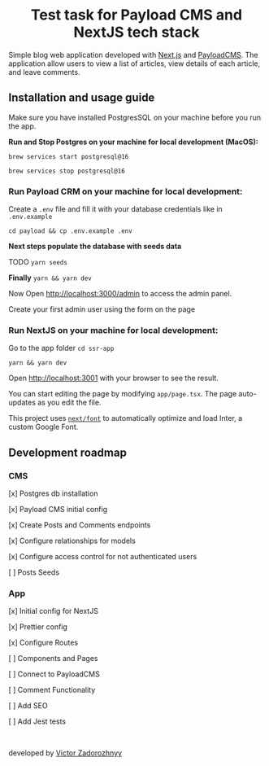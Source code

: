 <h1 align="center">Test task for Payload CMS and NextJS tech stack</h1>

Simple blog web application developed with [Next.js](https://nextjs.org/) and [PayloadCMS](https://payloadcms.com/). The application allow users to view a list of articles, view details of each article, and
leave comments.

<h2 align="left">Installation and usage guide</h2>
Make sure you have installed PostgresSQL on your machine before you run the app.

<br>

<b>Run and Stop Postgres on your machine for local development (MacOS):</b>

`brew services start postgresql@16`

`brew services stop postgresql@16`

<h3>Run Payload CRM on your machine for local development:</h3>

Create a `.env` file and fill it with your database credentials like in `.env.example`

`cd payload && cp .env.example .env`

<b> Next steps populate the database with seeds data</b>

TODO `yarn seeds`

<b>Finally</b> `yarn && yarn dev`

Now Open [http://localhost:3000/admin](http://localhost:3000/admin) to access the admin panel.

Create your first admin user using the form on the page

<h3>Run NextJS on your machine for local development:</h3>

Go to the app folder `cd ssr-app`

`yarn && yarn dev`

Open [http://localhost:3001](http://localhost:3001) with your browser to see the result.

You can start editing the page by modifying `app/page.tsx`. The page auto-updates as you edit the file.

This project uses [`next/font`](https://nextjs.org/docs/basic-features/font-optimization) to automatically optimize and load Inter, a custom Google Font.

<h2>Development roadmap</h2>
<h3>CMS</h3>
 <p>[x] Postgres db installation</p>
 <p>[x] Payload CMS initial config</p>
 <p>[x] Create Posts and Comments endpoints</p>
 <p>[x] Configure relationships for models</p>
 <p>[x] Configure access control for not authenticated users</p>
 <p>[ ] Posts Seeds</p>

<h3 align="left">App</h3>
 <p>[x] Initial config for NextJS</p>
 <p>[x] Prettier config</p>
 <p>[x] Configure Routes</p>
 <p>[ ] Components and Pages</p>
 <p>[ ] Connect to PayloadCMS</p>
 <p>[ ] Comment Functionality</p>
 <p>[ ] Add SEO</p>
 <p>[ ] Add Jest tests</p>
</br>

developed by [Victor Zadorozhnyy](https://github.com/Antibioticvz)
